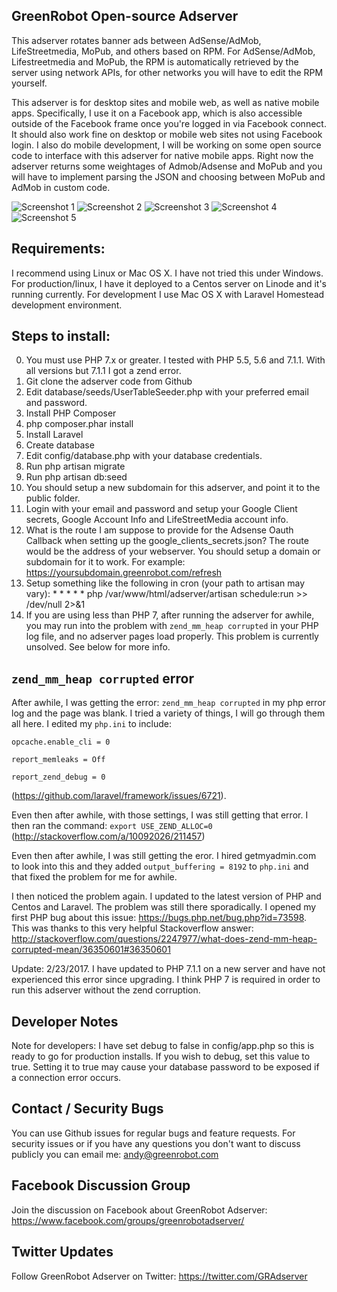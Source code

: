## GreenRobot Open-source Adserver
This adserver rotates banner ads between AdSense/AdMob, LifeStreetmedia, MoPub, and others based on RPM. For AdSense/AdMob, Lifestreetmedia and MoPub, the RPM is automatically retrieved by the server using network APIs, for other networks you will have to edit the RPM yourself.

This adserver is for desktop sites and mobile web, as well as native mobile apps.  Specifically, I use it on a Facebook app, which is also accessible outside of the Facebook frame once you're logged in via Facebook connect.  It should also work fine on desktop or mobile web sites not using Facebook login.  I also do mobile development, I will be working on some open source code to interface with this adserver for native mobile apps. Right now the adserver returns some weightages of Admob/Adsense and MoPub and you will have to implement parsing the JSON and choosing between MoPub and AdMob in custom code.

![Screenshot 1](https://github.com/greenrobotllc/adserver/blob/master/sampleimages/image1.png)
![Screenshot 2](https://github.com/greenrobotllc/adserver/blob/master/sampleimages/image2.png)
![Screenshot 3](https://github.com/greenrobotllc/adserver/blob/master/sampleimages/image3.png)
![Screenshot 4](https://github.com/greenrobotllc/adserver/blob/master/sampleimages/image4.png)
![Screenshot 5](https://github.com/greenrobotllc/adserver/blob/master/sampleimages/image5.png)


## Requirements:
I recommend using Linux or Mac OS X. I have not tried this under Windows. For production/linux, I have it deployed to a Centos server on Linode and it's running currently. For development I use Mac OS X with Laravel Homestead development environment.

## Steps to install:
0. You must use PHP 7.x or greater. I tested with PHP 5.5, 5.6 and 7.1.1. With all versions but 7.1.1 I got a zend error.
1. Git clone the adserver code from Github
2. Edit database/seeds/UserTableSeeder.php with your preferred email and password.
3. Install PHP Composer
4. php composer.phar install
5. Install Laravel
6. Create database
7. Edit config/database.php with your database credentials.
8. Run php artisan migrate
9. Run php artisan db:seed
10. You should setup a new subdomain for this adserver, and point it to the public folder.
11. Login with your email and password and setup your Google Client secrets, Google Account Info and LifeStreetMedia account info.
12. What is the route I am suppose to provide for the Adsense Oauth Callback when setting up the google_clients_secrets.json? The route would be the address of your webserver. You should setup a domain or subdomain for it to work. For example: https://yoursubdomain.greenrobot.com/refresh
13. Setup something like the following in cron (your path to artisan may vary): * * * * * php /var/www/html/adserver/artisan schedule:run >> /dev/null 2>&1
14. If you are using less than PHP 7, after running the adserver for awhile, you may run into the problem with `zend_mm_heap corrupted` in your PHP log file, and no adserver pages load properly. This problem is currently unsolved. See below for more info.

## `zend_mm_heap corrupted` error
After awhile, I was getting the error: `zend_mm_heap corrupted` in my php error log and the page was blank. I tried a variety of things, I will go through them all here. I edited my `php.ini` to include:

`opcache.enable_cli = 0`

`report_memleaks = Off`

`report_zend_debug = 0`

(https://github.com/laravel/framework/issues/6721). 

Even then after awhile, with those settings, I was still getting that error. I then ran the command: `export USE_ZEND_ALLOC=0` (http://stackoverflow.com/a/10092026/211457)

Even then after awhile, I was still getting the eror. I hired getmyadmin.com to look into this and they added `output_buffering = 8192` to `php.ini` and that fixed the problem for me for awhile.

I then noticed the problem again. I updated to the latest version of PHP and Centos and Laravel. The problem was still there sporadically. I opened my first PHP bug about this issue: https://bugs.php.net/bug.php?id=73598. This was thanks to this very helpful Stackoverflow answer: http://stackoverflow.com/questions/2247977/what-does-zend-mm-heap-corrupted-mean/36350601#36350601

Update: 2/23/2017. I have updated to PHP 7.1.1 on a new server and have not experienced this error since upgrading. I think PHP 7 is required in order to run this adserver without the zend corruption.

## Developer Notes
Note for developers: I have set debug to false in config/app.php so this is ready to go for production installs. If you wish to debug, set this value to true. Setting it to true may cause your database password to be exposed if a connection error occurs.

## Contact / Security Bugs
You can use Github issues for regular bugs and feature requests. For security issues or if you have any questions you don't want to discuss publicly you can email me: andy@greenrobot.com

## Facebook Discussion Group
Join the discussion on Facebook about GreenRobot Adserver: https://www.facebook.com/groups/greenrobotadserver/

## Twitter Updates
Follow GreenRobot Adserver on Twitter: https://twitter.com/GRAdserver
